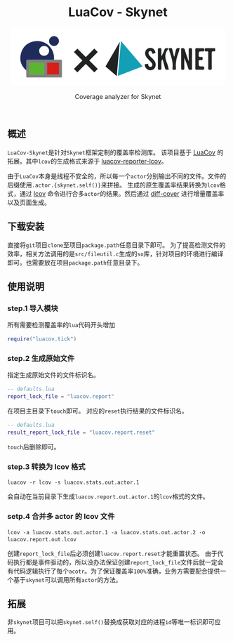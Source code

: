 <div align="center">
    <h1>LuaCov - Skynet</h1>
    <img src="./docs/logo/luacov-skynet.png" width="487"  alt=""/>
    <p align="center">
        Coverage analyzer for Skynet
    </p>
</div>

<br>

## 概述
`LuaCov-Skynet`是针对`Skynet`框架定制的覆盖率检测库。
该项目基于 [LuaCov](https://github.com/lunarmodules/luacov) 的拓展。其中`lcov`的生成格式来源于 [luacov-reporter-lcov](https://github.com/daurnimator/luacov-reporter-lcov)。

由于`LuaCov`本身是线程不安全的，所以每一个`actor`分别输出不同的文件。文件的后缀使用`.actor.{skynet.self()}`来拼接。
生成的原生覆盖率结果转换为`lcov`格式，通过 [lcov](https://man.archlinux.org/man/lcov.1.en) 命令进行合多`actor`的结果。然后通过 [diff-cover](https://github.com/Bachmann1234/diff_cover) 进行增量覆盖率以及页面生成。

## 下载安装
直接将`git`项目`clone`至项目`package.path`任意目录下即可。
为了提高检测文件的效率，相关方法调用的是`src/fileutil.c`生成的`so`库，针对项目的环境进行编译即可。也需要放在项目`package.path`任意目录下。

## 使用说明
### step.1 导入模块
所有需要检测覆盖率的`lua`代码开头增加
```lua
require("luacov.tick")
```

### step.2 生成原始文件
指定生成原始文件的文件标识名。
```lua
-- defaults.lua
report_lock_file = "luacov.report"
```
在项目主目录下`touch`即可。
对应的`reset`执行结果的文件标识名。
```lua
-- defaults.lua
result_report_lock_file = "luacov.report.reset"
```
`touch`后删除即可。

### step.3 转换为 lcov 格式
```shell
luacov -r lcov -s luacov.stats.out.actor.1
```
会自动在当前目录下生成`luacov.report.out.actor.1`的`lcov`格式的文件。

### setp.4 合并多 actor 的 lcov 文件
```shell
lcov -a luacov.stats.out.actor.1 -a luacov.stats.out.actor.2 -o luacov.report.out.lcov
```

创建`report_lock_file`后必须创建`luacov.report.reset`才能重置状态。
由于代码执行都是事件驱动的，所以没办法保证创建`report_lock_file`文件后就一定会有代码逻辑执行了每个`acotr`。为了保证覆盖率`100%`准确，业务方需要配合提供一个基于`skynet`可以调用所有`actor`的方法。

## 拓展
非`skynet`项目可以把`skynet.self()`替换成获取对应的进程`id`等唯一标识即可应用。